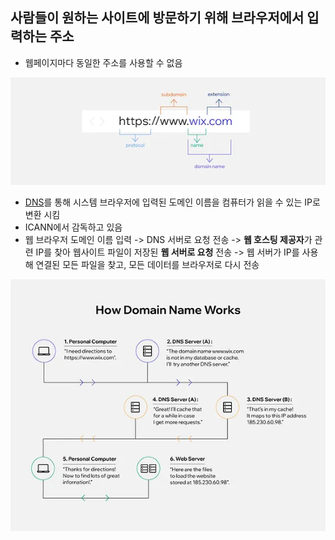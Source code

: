 ## 사람들이 원하는 사이트에 방문하기 위해 브라우저에서 입력하는 주소
- 웹페이지마다 동일한 주소를 사용할 수 없음

![Pasted image](Pasted%20image%2020231228114740.png)

- [DNS](DNS)를 통해 시스템 브라우저에 입력된 도메인 이름을 컴퓨터가 읽을 수 있는 IP로 변환 시킴
- ICANN에서 감독하고 있음
- 웹 브라우저 도메인 이름 입력 -> DNS 서버로 요청 전송 -> **웹 호스팅 제공자**가 관련 IP를 찾아 웹사이트 파일이 저장된 **웹 서버로 요청** 전송 -> 웹 서버가 IP를 사용해 연결된 모든 파일을 찾고, 모든 데이터를 브라우저로 다시 전송

![Pasted image](Pasted%20image%2020231228115514.png)
